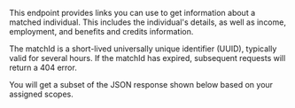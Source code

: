 <p>This endpoint provides links you can use to get information about a matched individual. This includes the individual's details, as well as income, employment, and benefits and credits information.</p>
<p>The matchId is a short-lived universally unique identifier (UUID), typically valid for several hours. If the matchId has expired, subsequent requests will return a 404 error.</p>
<p>You will get a subset of the JSON response shown below based on your assigned scopes.</p>
